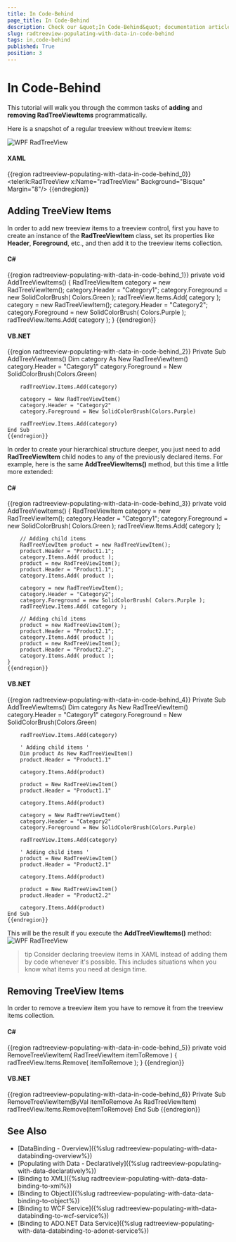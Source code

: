 ```yaml
---
title: In Code-Behind
page_title: In Code-Behind
description: Check our &quot;In Code-Behind&quot; documentation article for the RadTreeView {{ site.framework_name }} control.
slug: radtreeview-populating-with-data-in-code-behind
tags: in,code-behind
published: True
position: 3
---
```


# In Code-Behind

This tutorial will walk you through the common tasks of __adding__ and __removing RadTreeViewItems__ programmatically.  

Here is a snapshot of a regular treeview without treeview items: 

![WPF RadTreeView ](images/RadTreeView_PopulatingWithDataCodeBehind___001.PNG)

#### __XAML__

{{region radtreeview-populating-with-data-in-code-behind_0}}
	<telerik:RadTreeView x:Name="radTreeView" Background="Bisque" Margin="8"/>
	{{endregion}}

## Adding TreeView Items 

In order to add new treeview items to a treeview control, first you have to create an instance of the __RadTreeViewItem__ class, set its properties like __Header__, __Foreground__, etc., and then add it to the treeview items collection. 

#### __C#__

{{region radtreeview-populating-with-data-in-code-behind_1}}
	private void AddTreeViewItems()
	{
	    RadTreeViewItem category = new RadTreeViewItem();
	    category.Header = "Category1";
	    category.Foreground = new SolidColorBrush( Colors.Green );
	    radTreeView.Items.Add( category );
	    category = new RadTreeViewItem();
	    category.Header = "Category2";
	    category.Foreground = new SolidColorBrush( Colors.Purple );
	    radTreeView.Items.Add( category );
	}
	{{endregion}}

#### __VB.NET__

{{region radtreeview-populating-with-data-in-code-behind_2}}
	Private Sub AddTreeViewItems()
	    Dim category As New RadTreeViewItem()
	    category.Header = "Category1"
	    category.Foreground = New SolidColorBrush(Colors.Green)
	
	    radTreeView.Items.Add(category)
	
	    category = New RadTreeViewItem()
	    category.Header = "Category2"
	    category.Foreground = New SolidColorBrush(Colors.Purple)
	
	    radTreeView.Items.Add(category)
	End Sub
	{{endregion}}

In order to create your hierarchical structure deeper, you just need to add __RadTreeViewItem__ child nodes to any of the previously declared items. For example, here is the same __AddTreeViewItems()__ method, but this time a little more extended: 

#### __C#__

{{region radtreeview-populating-with-data-in-code-behind_3}}
	private void AddTreeViewItems()
	{
	    RadTreeViewItem category = new RadTreeViewItem();
	    category.Header = "Category1";
	    category.Foreground = new SolidColorBrush( Colors.Green );
	    radTreeView.Items.Add( category );
	
	    // Adding child items
	    RadTreeViewItem product = new RadTreeViewItem();
	    product.Header = "Product1.1";
	    category.Items.Add( product );
	    product = new RadTreeViewItem();
	    product.Header = "Product1.1";
	    category.Items.Add( product );
	
	    category = new RadTreeViewItem();
	    category.Header = "Category2";
	    category.Foreground = new SolidColorBrush( Colors.Purple );
	    radTreeView.Items.Add( category );
	
	    // Adding child items
	    product = new RadTreeViewItem();
	    product.Header = "Product2.1";
	    category.Items.Add( product );
	    product = new RadTreeViewItem();
	    product.Header = "Product2.2";
	    category.Items.Add( product );
	}
	{{endregion}}

#### __VB.NET__

{{region radtreeview-populating-with-data-in-code-behind_4}}
	Private Sub AddTreeViewItems()
	    Dim category As New RadTreeViewItem()
	    category.Header = "Category1"
	    category.Foreground = New SolidColorBrush(Colors.Green)
	
	    radTreeView.Items.Add(category)
	
	    ' Adding child items '
	    Dim product As New RadTreeViewItem()
	    product.Header = "Product1.1"
	
	    category.Items.Add(product)
	
	    product = New RadTreeViewItem()
	    product.Header = "Product1.1"
	
	    category.Items.Add(product)
	
	    category = New RadTreeViewItem()
	    category.Header = "Category2"
	    category.Foreground = New SolidColorBrush(Colors.Purple)
	
	    radTreeView.Items.Add(category)
	
	    ' Adding child items '
	    product = New RadTreeViewItem()
	    product.Header = "Product2.1"
	
	    category.Items.Add(product)
	
	    product = New RadTreeViewItem()
	    product.Header = "Product2.2"
	
	    category.Items.Add(product)
	End Sub
	{{endregion}}

This will be the result if you execute the __AddTreeViewItems()__ method: 
![WPF RadTreeView ](images/RadTreeView_PopulatingWithDataCodeBehind___010.PNG)

>tip Consider declaring treeview items in XAML instead of adding them by code whenever it's possible. This includes situations when you know what items you need at design time.

## Removing TreeView Items 

In order to remove a treeview item you have to remove it from the treeview items collection.

#### __C#__

{{region radtreeview-populating-with-data-in-code-behind_5}}
	private void RemoveTreeViewItem( RadTreeViewItem itemToRemove )
	{
	    radTreeView.Items.Remove( itemToRemove );
	}
	{{endregion}}

#### __VB.NET__

{{region radtreeview-populating-with-data-in-code-behind_6}}
	Private Sub RemoveTreeViewItem(ByVal itemToRemove As RadTreeViewItem)
	    radTreeView.Items.Remove(itemToRemove)
	End Sub
	{{endregion}}

## See Also
 * [DataBinding - Overview]({%slug radtreeview-populating-with-data-databinding-overview%})
 * [Populating with Data - Declaratively]({%slug radtreeview-populating-with-data-declaratively%})
 * [Binding to XML]({%slug radtreeview-populating-with-data-data-binding-to-xml%})
 * [Binding to Object]({%slug radtreeview-populating-with-data-data-binding-to-object%})
 * [Binding to WCF Service]({%slug radtreeview-populating-with-data-databinding-to-wcf-service%})
 * [Binding to ADO.NET Data Service]({%slug radtreeview-populating-with-data-databinding-to-adonet-service%})